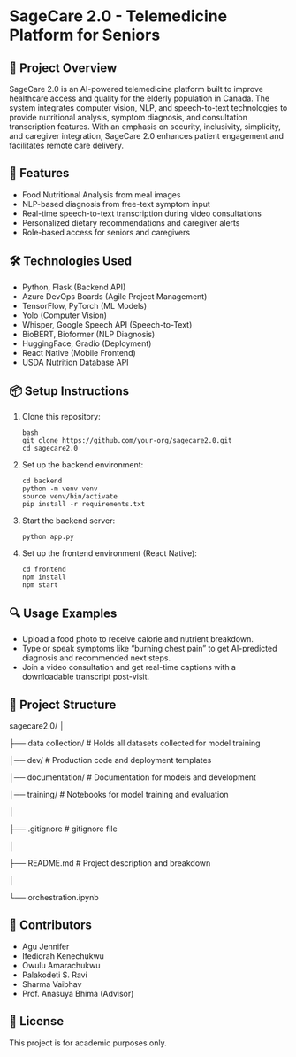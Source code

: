 # SageCare 2.0 - Telemedicine Platform for Seniors

## 📖 Project Overview

SageCare 2.0 is an AI-powered telemedicine platform built to improve healthcare access and quality for the elderly population in Canada. 
The system integrates computer vision, NLP, and speech-to-text technologies to provide nutritional analysis, symptom diagnosis, and consultation transcription features. 
With an emphasis on security, inclusivity, simplicity, and caregiver integration, SageCare 2.0 enhances patient engagement and facilitates remote care delivery.

## 🚀 Features

- Food Nutritional Analysis from meal images
- NLP-based diagnosis from free-text symptom input
- Real-time speech-to-text transcription during video consultations
- Personalized dietary recommendations and caregiver alerts
- Role-based access for seniors and caregivers

## 🛠️ Technologies Used

- Python, Flask (Backend API)
- Azure DevOps Boards (Agile Project Management)
- TensorFlow, PyTorch (ML Models)
- Yolo (Computer Vision)
- Whisper, Google Speech API (Speech-to-Text)
- BioBERT, Bioformer (NLP Diagnosis)
- HuggingFace, Gradio (Deployment)
- React Native (Mobile Frontend)
- USDA Nutrition Database API

## 📦 Setup Instructions

1. Clone this repository:
   ```
   bash
   git clone https://github.com/your-org/sagecare2.0.git
   cd sagecare2.0
   
2. Set up the backend environment:
   ```
   cd backend
   python -m venv venv
   source venv/bin/activate
   pip install -r requirements.txt
   
3. Start the backend server:
   ```
   python app.py
   
4. Set up the frontend environment (React Native):
   ```
   cd frontend
   npm install
   npm start

## 🔍 Usage Examples

- Upload a food photo to receive calorie and nutrient breakdown.
- Type or speak symptoms like “burning chest pain” to get AI-predicted diagnosis and recommended next steps.
- Join a video consultation and get real-time captions with a downloadable transcript post-visit.

## 📁 Project Structure

sagecare2.0/
│

├── data collection/                     # Holds all datasets collected for model training

│── dev/                                 # Production code and deployment templates

│── documentation/                       # Documentation for models and development

│── training/                            # Notebooks for model training and evaluation

│

├── .gitignore                           # gitignore file

│

├── README.md                             # Project description and breakdown

│

└── orchestration.ipynb                  

## 👥 Contributors

- Agu Jennifer
- Ifediorah Kenechukwu
- Owulu Amarachukwu
- Palakodeti S. Ravi
- Sharma Vaibhav
- Prof. Anasuya Bhima (Advisor)

## 📄 License

This project is for academic purposes only.
